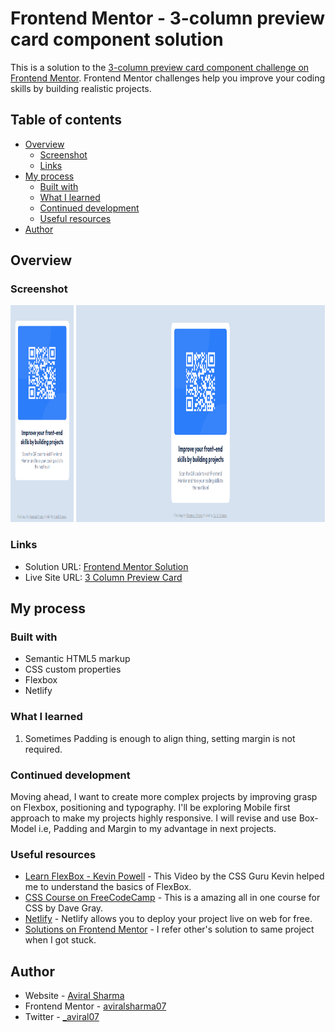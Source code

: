 # Frontend Mentor - 3-column preview card component solution

This is a solution to the [3-column preview card component challenge on Frontend Mentor](https://www.frontendmentor.io/challenges/3column-preview-card-component-pH92eAR2-). Frontend Mentor challenges help you improve your coding skills by building realistic projects.  

## Table of contents

- [Overview](#overview)
  - [Screenshot](#screenshot)
  - [Links](#links)
- [My process](#my-process)
  - [Built with](#built-with)
  - [What I learned](#what-i-learned)
  - [Continued development](#continued-development)
  - [Useful resources](#useful-resources)
- [Author](#author)

## Overview

### Screenshot

<p float="left">
<img src="https://github.com/aviralsharma07/QR-code-component/blob/323cff2e0237e363a7812a7beb92a6389931fe6f/screenshots/mobileSS.png" width="20%" height="347px">
<img src="https://github.com/aviralsharma07/QR-code-component/blob/323cff2e0237e363a7812a7beb92a6389931fe6f/screenshots/desktopSS.png" width="79%" height="347px">
</p>

### Links

- Solution URL: [Frontend Mentor Solution](https://www.frontendmentor.io/solutions/responsive-qr-code-component-using-flexbox-WoDeDvZp7_)
- Live Site URL: [3 Column Preview Card](https://3col-card-component.netlify.app/)

## My process

### Built with

- Semantic HTML5 markup
- CSS custom properties
- Flexbox
- Netlify

### What I learned

1. Sometimes Padding is enough to align thing, setting margin is not required.

### Continued development

Moving ahead, I want to create more complex projects by improving grasp on Flexbox, positioning and typography. I'll be exploring Mobile first approach to make my projects highly responsive. I will revise and use Box-Model i.e, Padding and Margin to my advantage in next projects.

### Useful resources

- [Learn FlexBox - Kevin Powell](https://youtu.be/u044iM9xsWU) - This Video by the CSS Guru Kevin helped me to understand the basics of FlexBox.
- [CSS Course on FreeCodeCamp](https://youtu.be/OXGznpKZ_sA) - This is a amazing all in one course for CSS by Dave Gray.
- [Netlify](https://www.netlify.com/) - Netlify allows you to deploy your project live on web for free.
- [Solutions on Frontend Mentor](https://www.frontendmentor.io/solutions) - I refer other's solution to same project when I got stuck.

## Author

- Website - [Aviral Sharma](https://github.com/aviralsharma07)
- Frontend Mentor - [aviralsharma07](https://www.frontendmentor.io/profile/aviralsharma07)
- Twitter - [_aviral07](https://www.twitter.com/_aviral07)
